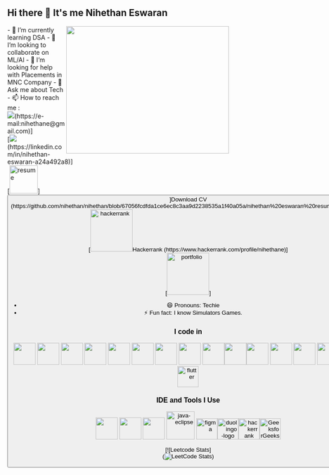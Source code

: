 ## Hi there 👋 It's me Nihethan Eswaran


<img align="right" width="370" height="290" src="https://i.pinimg.com/originals/47/f0/34/47f0342cec72b800463bf003eac1257e.gif">                                                 
- 🌱 I’m currently learning DSA
- 👯 I’m looking to collaborate on ML/AI
- 🤔 I’m looking for help with Placements in MNC Company
- 💬 Ask me about Tech</br>
- 📫 How to reach me :
<br /> <img src="https://img.shields.io/badge/Gmail-D14836?style=for-the-badge&logo=gmail&logoColor=white"/>(https://e-mail:nihethane@gmail.com)] <br />[<img src="https://img.shields.io/badge/LinkedIn-0077B5?style=for-the-badge&logo=linkedin&logoColor=white" />(https://linkedin.com/in/nihethan-eswaran-a24a492a8)]<br/>[<img width="64" height="64" src="https://img.icons8.com/nolan/64/resume.png" alt="resume"/>]<button class="btn btn-color-2" onclick="window.open('./assets/nihethan eswaran resume.pdf')">]Download CV
          (https://github.com/nihethan/nihethan/blob/67056fcdfda1ce6ec8c3aa9d2238535a1f40a05a/nihethan%20eswaran%20resume%20(1).pdf)<br />[<img width="96" height="96" src="https://img.icons8.com/windows/96/hackerrank.png" alt="hackerrank"/>Hackerrank
          (https://www.hackerrank.com/profile/nihethane)]<br/>[<img width="96" height="96" src="https://img.icons8.com/nolan/96/portfolio.png" alt="portfolio"/>]

- 😄 Pronouns: Techie
- ⚡ Fun fact: I know Simulators Games.


### I code in
<img height="50" width="50" src="https://img.icons8.com/color/48/000000/python.png" /> <img height="50" width="50" src="https://img.icons8.com/color/48/000000/c-programming.png" /> <img height="50" width="50" src="https://img.icons8.com/color/48/000000/c-plus-plus-logo.png" /> <img height="50" width="50" src="https://img.icons8.com/color/48/000000/java-coffee-cup-logo.png" /> <img height="50" width="50" src="https://img.icons8.com/color/48/000000/html-5.png" /> <img height="50" width="50" src="https://img.icons8.com/color/48/000000/css3.png" /> <img height="50" width="50" src="https://img.icons8.com/color/48/000000/sass.png"/> <img height="50" width="50" src="https://img.icons8.com/color/48/000000/bootstrap.png" />
<img height="50" width="50" src="https://img.icons8.com/color/48/000000/javascript.png"/><img height="50" width="50" src="https://img.icons8.com/color/48/000000/tensorflow.png"/><img height="50" width="50" src="https://img.icons8.com/fluent/48/000000/arduino.png"/> <img height="50" width="50" src="https://img.icons8.com/color/48/000000/react-native.png"/> <img height="50" width="50" src="https://img.icons8.com/color/48/000000/google-firebase-console.png"/> <img height="50" width="50" src="https://img.icons8.com/color/48/000000/mysql-logo.png"/> <img height="50" width="50" src="https://img.icons8.com/color/48/000000/mongodb.png"/> <img width="48" height="48" src="https://img.icons8.com/color/48/flutter.png" alt="flutter"/>

### IDE and Tools I Use
<img height="50" width="50" src="https://img.icons8.com/color/48/000000/visual-studio-code-2019.png"/> <img height="50" width="50" src="https://img.icons8.com/color/48/000000/pycharm.png"/> <img height="50" width="50" src="https://img.icons8.com/color/50/000000/git.png"/> <img width="64" height="64" src="https://img.icons8.com/nolan/64/java-eclipse.png" alt="java-eclipse"/> <img width="48" height="48" src="https://img.icons8.com/doodle/48/figma.png" alt="figma"/><img width="48" height="48" src="https://img.icons8.com/fluency/48/duolingo-logo.png" alt="duolingo-logo"/><img width="48" height="48" src="https://img.icons8.com/windows/48/hackerrank.png" alt="hackerrank"/><img width="48" height="48" src="https://img.icons8.com/color/48/GeeksforGeeks.png" alt="GeeksforGeeks"/>

[![Leetcode Stats]<br/>(![LeetCode Stats](https://leetcard.jacoblin.cool/Nihethan_Eswaran?theme=dark&font=Marcellus&ext=contest))


<!---
nihethan/nihethan is a ✨ special ✨ repository because its `README.md` (this file) appears on your GitHub profile.
You can click the Preview link to take a look at your changes.
--->
